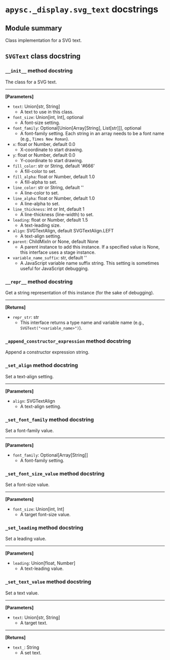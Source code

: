# `apysc._display.svg_text` docstrings

## Module summary

Class implementation for a SVG text.

## `SVGText` class docstring

### `__init__` method docstring

The class for a SVG text.<hr>

**[Parameters]**

- `text`: Union[str, String]
  - A text to use in this class.
- `font_size`: Union[int, Int], optional
  - A font-size setting.
- `font_family`: Optional[Union[Array[String], List[str]]], optional
  - A font-family setting. Each string in an array needs to be a font name (e.g., `Times New Roman`).
- `x`: float or Number, default 0.0
  - X-coordinate to start drawing.
- `y`: float or Number, default 0.0
  - Y-coordinate to start drawing.
- `fill_color`: str or String, default '#666'
  - A fill-color to set.
- `fill_alpha`: float or Number, default 1.0
  - A fill-alpha to set.
- `line_color`: str or String, default ''
  - A line-color to set.
- `line_alpha`: float or Number, default 1.0
  - A line-alpha to set.
- `line_thickness`: int or Int, default 1
  - A line-thickness (line-width) to set.
- `leading`: float or Number, default 1.5
  - A text-leading size.
- `align`: SVGTextAlign, default SVGTextAlign.LEFT
  - A text-align setting.
- `parent`: ChildMixIn or None, default None
  - A parent instance to add this instance. If a specified value is None, this interface uses a stage instance.
- `variable_name_suffix`: str, default ''
  - A JavaScript variable name suffix string. This setting is sometimes useful for JavaScript debugging.

### `__repr__` method docstring

Get a string representation of this instance (for the sake of debugging).<hr>

**[Returns]**

- `repr_str`: str
  - This interface returns a type name and variable name (e.g., `SVGText("<variable_name>")`).

### `_append_constructor_expression` method docstring

Append a constructor expression string.

### `_set_align` method docstring

Set a text-align setting.<hr>

**[Parameters]**

- `align`: SVGTextAlign
  - A text-align setting.

### `_set_font_family` method docstring

Set a font-family value.<hr>

**[Parameters]**

- `font_family`: Optional[Array[String]]
  - A font-family setting.

### `_set_font_size_value` method docstring

Set a font-size value.<hr>

**[Parameters]**

- `font_size`: Union[int, Int]
  - A target font-size value.

### `_set_leading` method docstring

Set a leading value.<hr>

**[Parameters]**

- `leading`: Union[float, Number]
  - A text-leading value.

### `_set_text_value` method docstring

Set a text value.<hr>

**[Parameters]**

- `text`: Union[str, String]
  - A target text.

<hr>

**[Returns]**

- `text_`: String
  - A set text.